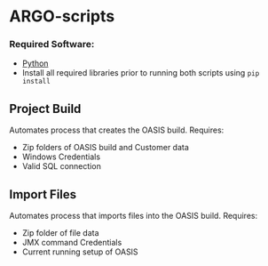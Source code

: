 # ARGO-scripts
### Required Software:
* [Python](https://www.python.org/downloads/)
* Install all required libraries prior to running both scripts using     `pip install`

## Project Build
Automates process that creates the OASIS build.
Requires:
* Zip folders of OASIS build and Customer data
* Windows Credentials
* Valid SQL connection

## Import Files
Automates process that imports files into the OASIS build.
Requires:
* Zip folder of file data
* JMX command Credentials
* Current running setup of OASIS
